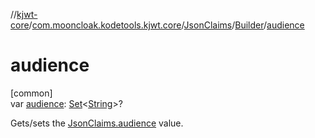 //[kjwt-core](../../../../index.md)/[com.mooncloak.kodetools.kjwt.core](../../index.md)/[JsonClaims](../index.md)/[Builder](index.md)/[audience](audience.md)

# audience

[common]\
var [audience](audience.md): [Set](https://kotlinlang.org/api/latest/jvm/stdlib/kotlin.collections/-set/index.html)&lt;[String](https://kotlinlang.org/api/latest/jvm/stdlib/kotlin/-string/index.html)&gt;?

Gets/sets the [JsonClaims.audience](../audience.md) value.
